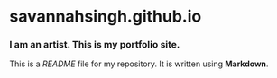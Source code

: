 # savannahsingh.github.io

### I am an artist. This is my portfolio site.

This is a *README* file for my repository. It is written using **Markdown**.


